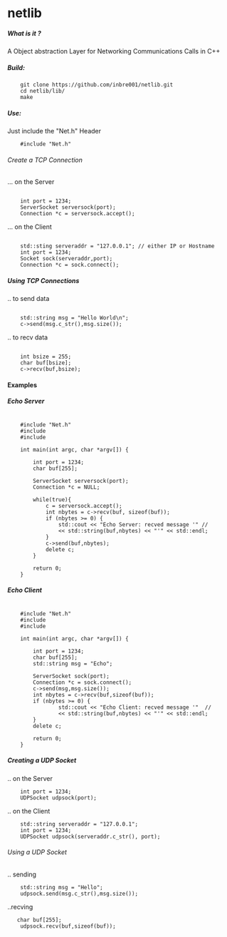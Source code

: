 # netlib
##### What is it ?

A Object abstraction Layer for Networking Communications Calls in C++
##### Build:
<pre><code>    git clone https://github.com/inbre001/netlib.git
    cd netlib/lib/
    make
</code></pre>
##### Use: 
Just include the "Net.h" Header
<pre><code>    #include "Net.h"
</code></pre>
###### Create a TCP Connection 
 ... on the Server
<pre><code>
    int port = 1234;
    ServerSocket serversock(port);    
    Connection *c = serversock.accept();    
</pre></code>
 ... on the Client
<pre><code>
    std::sting serveraddr = "127.0.0.1"; // either IP or Hostname
    int port = 1234; 
    Socket sock(serveraddr,port);
    Connection *c = sock.connect();
</pre></code>
##### Using TCP Connections
.. to send data
<pre><code>
    std::string msg = "Hello World\n";
    c->send(msg.c_str(),msg.size());
</pre></code>
.. to recv data
<pre><code>
    int bsize = 255;
    char buf[bsize];
    c->recv(buf,bsize);
</pre></code>
#### Examples
##### Echo Server
<pre><code>
    #include "Net.h"
    #include <iostream>
    #include <string>

    int main(int argc, char *argv[]) {
    
        int port = 1234;
        char buf[255];

        ServerSocket serversock(port);
        Connection *c = NULL;
    
        while(true){
            c = serversock.accept();
            int nbytes = c->recv(buf, sizeof(buf));
            if (nbytes >= 0) {
                std::cout << "Echo Server: recved message '" //
                << std::string(buf,nbytes) << "'" << std::endl;
            }
            c->send(buf,nbytes);
            delete c;
        }

        return 0;
    }
</pre></code>
##### Echo Client
<pre><code>
    #include "Net.h"
    #include <iostream>
    #include <string>

    int main(int argc, char *argv[]) {
    
        int port = 1234;
        char buf[255];
        std::string msg = "Echo";

        ServerSocket sock(port);
        Connection *c = sock.connect();
        c->send(msg,msg.size());
        int nbytes = c->recv(buf,sizeof(buf));
        if (nbytes >= 0) {
                std::cout << "Echo Client: recved message '"  //
                << std::string(buf,nbytes) << "'" << std::endl;
        }
        delete c;

        return 0;
    }
</pre></code>
 
##### Creating a UDP Socket 
.. on the Server
<pre><code>    int port = 1234;
    UDPSocket udpsock(port);
</pre></code>
.. on the Client
<pre><code>    std::string serveraddr = "127.0.0.1";
    int port = 1234;
    UDPSocket udpsock(serveraddr.c_str(), port);
</pre></code>

###### Using a UDP Socket 
.. sending
<pre><code>    std::string msg = "Hello";
    udpsock.send(msg.c_str(),msg.size());
</pre></code>
..recving
<pre><code>   char buf[255];
    udpsock.recv(buf,sizeof(buf));
</pre></code>

#####

